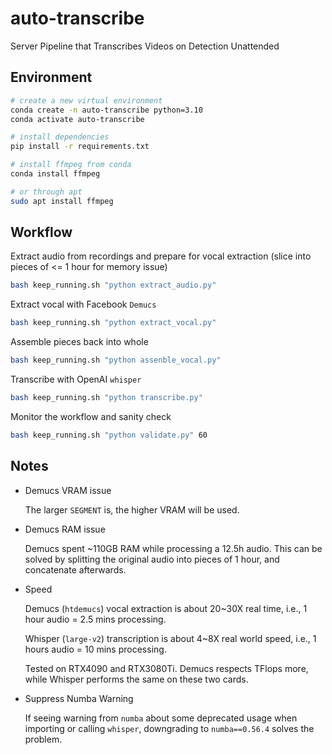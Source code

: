 # auto-transcribe
Server Pipeline that Transcribes Videos on Detection Unattended

## Environment

```bash
# create a new virtual environment
conda create -n auto-transcribe python=3.10
conda activate auto-transcribe

# install dependencies
pip install -r requirements.txt

# install ffmpeg from conda
conda install ffmpeg

# or through apt
sudo apt install ffmpeg
```

## Workflow

Extract audio from recordings and prepare for vocal extraction (slice into pieces of <= 1 hour for memory issue)

```bash
bash keep_running.sh "python extract_audio.py"
```

Extract vocal with Facebook `Demucs`

```bash
bash keep_running.sh "python extract_vocal.py"
```

Assemble pieces back into whole

```bash
bash keep_running.sh "python assenble_vocal.py"
```

Transcribe with OpenAI `whisper`

```bash
bash keep_running.sh "python transcribe.py"
```

Monitor the workflow and sanity check

```bash
bash keep_running.sh "python validate.py" 60
```

## Notes

-   Demucs VRAM issue

    The larger `SEGMENT` is, the higher VRAM will be used.

-   Demucs RAM issue

    Demucs spent ~110GB RAM while processing a 12.5h audio. This can be solved by splitting the original audio into 
    pieces of 1 hour, and concatenate afterwards.

-   Speed

    Demucs (`htdemucs`) vocal extraction is about 20~30X real time, i.e., 1 hour audio = 2.5 mins processing.

    Whisper (`large-v2`) transcription is about 4~8X real world speed, i.e., 1 hours audio = 10 mins processing.

    Tested on RTX4090 and RTX3080Ti. Demucs respects TFlops more, while Whisper performs the same on these two cards.

-   Suppress Numba Warning

    If seeing warning from `numba` about some deprecated usage when importing or calling `whisper`, downgrading to 
    `numba==0.56.4` solves the problem.
